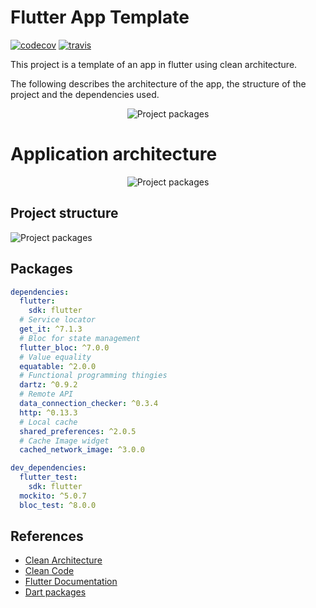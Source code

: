 # Flutter App Template
[![codecov](https://codecov.io/gh/santimattius/flutter_arch_template/branch/master/graph/badge.svg?token=4BXJWN2QVC)](https://codecov.io/gh/santimattius/flutter_arch_template) [![travis](https://travis-ci.com/santimattius/flutter_arch_template.svg?token=P7xvicFZMo2reEHHNuJS&branch=master)](https://travis-ci.com/santimattius/flutter_arch_template)

This project is a template of an app in flutter using clean architecture.

The following describes the architecture of the app, the structure of the project and the dependencies used.

<p align="center">
  <img src="https://github.com/santimattius/flutter_arch_template/blob/master/screenshoot/flutter_ios_android.png?raw=true" alt="Project packages"/>
</p>

# Application architecture

<p align="center">
  <img src="https://github.com/santimattius/flutter_arch_template/blob/master/screenshoot/flutter_clean_arch.png?raw=true" alt="Project packages"/>
</p>

## Project structure

<p align="left">
  <img src="https://github.com/santimattius/flutter_arch_template/blob/master/screenshoot/flutter_package_structure.png?raw=true" alt="Project packages"/>
</p>

## Packages
```yaml
dependencies:
  flutter:
    sdk: flutter
  # Service locator
  get_it: ^7.1.3
  # Bloc for state management
  flutter_bloc: ^7.0.0
  # Value equality
  equatable: ^2.0.0
  # Functional programming thingies
  dartz: ^0.9.2
  # Remote API
  data_connection_checker: ^0.3.4
  http: ^0.13.3
  # Local cache
  shared_preferences: ^2.0.5
  # Cache Image widget
  cached_network_image: ^3.0.0

dev_dependencies:
  flutter_test:
    sdk: flutter
  mockito: ^5.0.7
  bloc_test: ^8.0.0
```
## References

- [Clean Architecture](https://blog.cleancoder.com/uncle-bob/2012/08/13/the-clean-architecture.html)
- [Clean Code](https://blog.cleancoder.com/)
- [Flutter Documentation](https://flutter.dev/docs)
- [Dart packages](https://pub.dev/)
